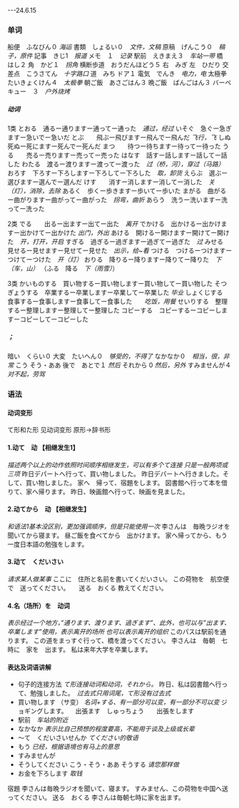 ---24.6.15
### 单词
 船便　ふなびん０     *海运*
 書類　しょるい０　*文件，文稿*
 原稿　げんこう０　*稿子，原件*
 記事　きじ1　*报道*
 メモ　１　*记录*
 駅前　えきまえ３　*车站一带*
 橋　はし２
 角　かど１　*拐角*
 横断歩道　おうだんほどう５
 右　みぎ
 左　ひだり
 交差点　こうさてん　*十字路口*
 道　みち
 ドア１
 電気　でんき　*电力，电*
 太極拳　たいきょくけん４　*太极拳*
 朝ご飯　あさごはん３
 晩ご飯　ばんごはん３
 バーベキュー　３　*户外烧烤*
##### 动词
1类
とおる　通るー通りますー通ってー通った　*通过，经过*
いそぐ　急ぐー急ぎますー急いでー急いだ
とぶ　　飛ぶー飛びますー飛んでー飛んだ    *飞行，飞*
しぬ　　死ぬー死にますー死んでー死んだ
まつ　　待つー待ちますー待ってー待った
うる　　売るー売りますー売ってー売った
はなす　話すー話しますー話してー話した
わたる　渡るー渡りますー渡ってー渡った　*过（桥，河），穿过（马路）*
おろす　下ろすー下ろしますー下ろしてー下ろした　*取，卸货*
えらぶ　選ぶー選びますー選んでー選んだ
けす　　消すー消しますー消してー消した　*关（灯），消除，去除*
あるく　歩くー歩きますー歩いてー歩いた
まがる　曲がるー曲がりますー曲がってー曲がった　*拐弯，曲折*
あらう　洗うー洗いますー洗ってー洗った

2类
でる　　出るー出ますー出てー出た　*离开*
でかける　出かけるー出かけますー出かけてー出かけた   *出门，外出*
あける　開けるー開けますー開けてー開けた　*开，打开，开启*
すぎる　過ぎるー過ぎますー過ぎてー過ぎた　*过*
みせる　見せるー見せますー見せてー見せた　*出示，给~看*
つける　つけるーつけますーつけてーつけた　*开（灯）*
おりる　降りるー降りますー降りてー降りた　*下（车，山）*     （ふる　降る　*下（雨雪）*）

3类
かいものする　買い物するー買い物しますー買い物してー買い物した
そつぎょうする　卒業するー卒業しますー卒業してー卒業した     *毕业*
しょくじする　食事するー食事しますー食事してー食事した　　*吃饭，用餐*
せいりする　整理するー整理しますー整理してー整理した
コピーする　コピーするーコピーしますーコピーしてーコピーした
##### ；
暗い　くらい０
大変　たいへん０　*够受的，不得了*
なかなか０　*相当，很，非常*
こう
そう・ああ
後で　あとで１ *然后*
それから 0 *然后，另外*
すみませんが４　*对不起，劳驾*
### 语法
#### 动词变形
て形和た形 见动词变形
原形->辞书形
#### 1.动て　动 【相继发生1】　
*描述两个以上的动作依照时间顺序相继发生，可以有多个て连接 只是一般两项或三项*
昨日デパートへ行って、買い物しました。
昨日デパートへ行きました。そして、買い物しました。
家へ　帰って、宿題をします。
図書館へ行って本を借りて、家へ帰ります。
昨日、映画館へ行って、映画を見ました。
#### 2.动てから　动 【相继发生】
*和语法1基本没区别，更加强调顺序，但是只能使用一次*
李さんは　毎晩ラジオを　聞いてから寝ます。
昼ご飯を食べてから　出かけます。
家へ帰ってから、もう一度日本語の勉強をします。
#### 3.动て　くだいさい
*请求某人做某事*
ここに　住所と名前を書いてくだいさい。
この荷物を　航空便で　送ってください。　　送る　おくる
教えてください。
#### 4.名（场所）を　动词
*表示经过一个地方，”通ります、渡ります、過ぎます”、此外，也可以与”出ます、卒業します”使用，表示离开的场所*
*也可以表示离开的组织*
このパスは駅前を通ります。
この道をまっすぐ行って、橋を渡ってください。
李さんは　毎朝　七時に　家を　出ます。
私は来年大学を卒業します。
#### 表达及词语讲解
+ 句子的连接方法
*て形连接动词和动词，それから。*
昨日、私は図書館へ行って、勉強しました。　*过去式只用词尾，て形没有过去式*
+ 買い物します （サ变）
*名词+する、有一部分可以变，有一部分不可以变*
ジョギングします。 　出張ます　しゅっちょう　　出張をします
+ 駅前　*车站的附近*
+ なかなか
*表示比自己预想的程度要高，不能用于谈及上级或长辈*
+ ～て　くだいさいせんか
*てください的敬语*
+ もう
*已经，根据语境也有马上的意思*
+ すみませんが
+ そうしてください       こう・そう・ああ
そうする
*请您那样做*
+ お金を下ろします
*取钱*

宿題
李さんは毎晩ラジオを聞いて、寝ます。
すみません、この荷物を中国へ送ってください。  送る　おくる
李さんは毎朝七時に家を出ます。